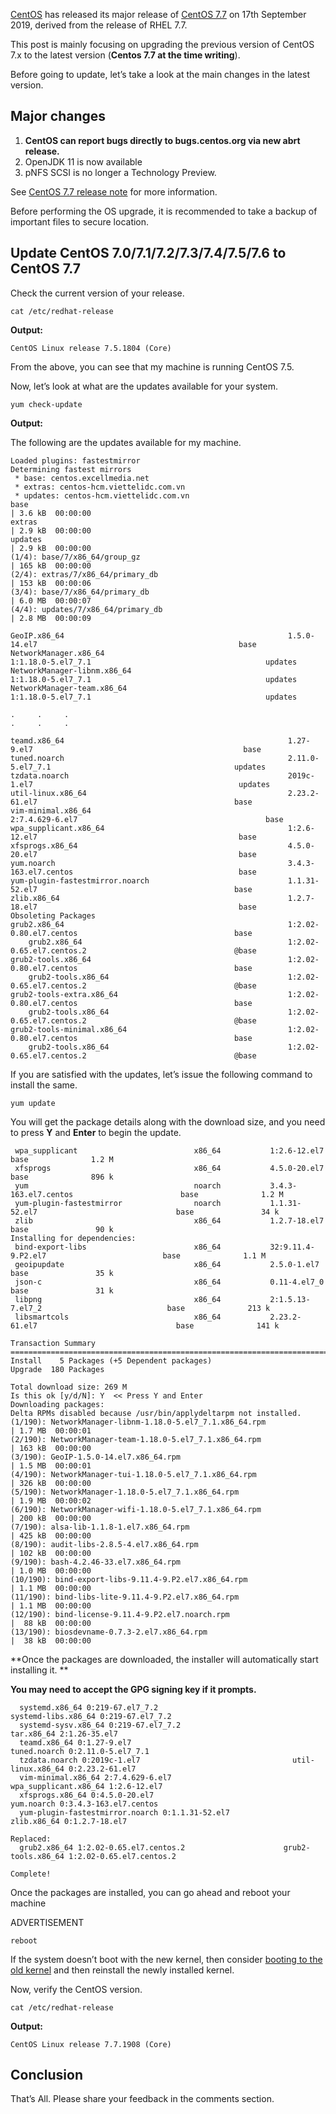[CentOS](http://centos.org/) has released its major release of [CentOS 7.7](https://lists.centos.org/pipermail/centos-announce/2019-September/023405.html) on 17th September 2019, derived from the release of RHEL 7.7.

This post is mainly focusing on upgrading the previous version of CentOS 7.x to the latest version (**Centos 7.7 at the time writing**).

Before going to update, let’s take a look at the main changes in the latest version.

Major changes
-------------

1. **CentOS can report bugs directly to bugs.centos.org via new abrt release.**
2. OpenJDK 11 is now available
3. pNFS SCSI is no longer a Technology Preview.

See [CentOS 7.7 release note](https://lists.centos.org/pipermail/centos-announce/2019-September/023405.html) for more information.

Before performing the OS upgrade, it is recommended to take a backup of important files to secure location.

Update CentOS 7.0/7.1/7.2/7.3/7.4/7.5/7.6 to CentOS 7.7
-------------------------------------------------------

Check the current version of your release.

    cat /etc/redhat-release

**Output:**

    CentOS Linux release 7.5.1804 (Core)

From the above, you can see that my machine is running CentOS 7.5.

Now, let’s look at what are the updates available for your system.

    yum check-update

**Output:**

The following are the updates available for my machine.

    Loaded plugins: fastestmirror
    Determining fastest mirrors
     * base: centos.excellmedia.net
     * extras: centos-hcm.viettelidc.com.vn
     * updates: centos-hcm.viettelidc.com.vn
    base                                                                                                   | 3.6 kB  00:00:00
    extras                                                                                                 | 2.9 kB  00:00:00
    updates                                                                                                | 2.9 kB  00:00:00
    (1/4): base/7/x86_64/group_gz                                                                          | 165 kB  00:00:00
    (2/4): extras/7/x86_64/primary_db                                                                      | 153 kB  00:00:06
    (3/4): base/7/x86_64/primary_db                                                                        | 6.0 MB  00:00:07
    (4/4): updates/7/x86_64/primary_db                                                                     | 2.8 MB  00:00:09

    GeoIP.x86_64                                                  1.5.0-14.el7                                             base
    NetworkManager.x86_64                                         1:1.18.0-5.el7_7.1                                       updates
    NetworkManager-libnm.x86_64                                   1:1.18.0-5.el7_7.1                                       updates
    NetworkManager-team.x86_64                                    1:1.18.0-5.el7_7.1                                       updates

    .     .     .
    .     .     .

    teamd.x86_64                                                  1.27-9.el7                                               base
    tuned.noarch                                                  2.11.0-5.el7_7.1                                         updates
    tzdata.noarch                                                 2019c-1.el7                                              updates
    util-linux.x86_64                                             2.23.2-61.el7                                            base
    vim-minimal.x86_64                                            2:7.4.629-6.el7                                          base
    wpa_supplicant.x86_64                                         1:2.6-12.el7                                             base
    xfsprogs.x86_64                                               4.5.0-20.el7                                             base
    yum.noarch                                                    3.4.3-163.el7.centos                                     base
    yum-plugin-fastestmirror.noarch                               1.1.31-52.el7                                            base
    zlib.x86_64                                                   1.2.7-18.el7                                             base
    Obsoleting Packages
    grub2.x86_64                                                  1:2.02-0.80.el7.centos                                   base
        grub2.x86_64                                              1:2.02-0.65.el7.centos.2                                 @base
    grub2-tools.x86_64                                            1:2.02-0.80.el7.centos                                   base
        grub2-tools.x86_64                                        1:2.02-0.65.el7.centos.2                                 @base
    grub2-tools-extra.x86_64                                      1:2.02-0.80.el7.centos                                   base
        grub2-tools.x86_64                                        1:2.02-0.65.el7.centos.2                                 @base
    grub2-tools-minimal.x86_64                                    1:2.02-0.80.el7.centos                                   base
        grub2-tools.x86_64                                        1:2.02-0.65.el7.centos.2                                 @base

If you are satisfied with the updates, let’s issue the following command to install the same.

    yum update

You will get the package details along with the download size, and you need to press **Y** and **Enter** to begin the update.

     wpa_supplicant                          x86_64           1:2.6-12.el7                                base              1.2 M
     xfsprogs                                x86_64           4.5.0-20.el7                                base              896 k
     yum                                     noarch           3.4.3-163.el7.centos                        base              1.2 M
     yum-plugin-fastestmirror                noarch           1.1.31-52.el7                               base               34 k
     zlib                                    x86_64           1.2.7-18.el7                                base               90 k
    Installing for dependencies:
     bind-export-libs                        x86_64           32:9.11.4-9.P2.el7                          base              1.1 M
     geoipupdate                             x86_64           2.5.0-1.el7                                 base               35 k
     json-c                                  x86_64           0.11-4.el7_0                                base               31 k
     libpng                                  x86_64           2:1.5.13-7.el7_2                            base              213 k
     libsmartcols                            x86_64           2.23.2-61.el7                               base              141 k

    Transaction Summary
    ==============================================================================================================================
    Install    5 Packages (+5 Dependent packages)
    Upgrade  180 Packages

    Total download size: 269 M
    Is this ok [y/d/N]: Y  << Press Y and Enter
    Downloading packages:
    Delta RPMs disabled because /usr/bin/applydeltarpm not installed.
    (1/190): NetworkManager-libnm-1.18.0-5.el7_7.1.x86_64.rpm                                              | 1.7 MB  00:00:01
    (2/190): NetworkManager-team-1.18.0-5.el7_7.1.x86_64.rpm                                               | 163 kB  00:00:00
    (3/190): GeoIP-1.5.0-14.el7.x86_64.rpm                                                                 | 1.5 MB  00:00:01
    (4/190): NetworkManager-tui-1.18.0-5.el7_7.1.x86_64.rpm                                                | 326 kB  00:00:00
    (5/190): NetworkManager-1.18.0-5.el7_7.1.x86_64.rpm                                                    | 1.9 MB  00:00:02
    (6/190): NetworkManager-wifi-1.18.0-5.el7_7.1.x86_64.rpm                                               | 200 kB  00:00:00
    (7/190): alsa-lib-1.1.8-1.el7.x86_64.rpm                                                               | 425 kB  00:00:00
    (8/190): audit-libs-2.8.5-4.el7.x86_64.rpm                                                             | 102 kB  00:00:00
    (9/190): bash-4.2.46-33.el7.x86_64.rpm                                                                 | 1.0 MB  00:00:00
    (10/190): bind-export-libs-9.11.4-9.P2.el7.x86_64.rpm                                                  | 1.1 MB  00:00:00
    (11/190): bind-libs-lite-9.11.4-9.P2.el7.x86_64.rpm                                                    | 1.1 MB  00:00:00
    (12/190): bind-license-9.11.4-9.P2.el7.noarch.rpm                                                      |  88 kB  00:00:00
    (13/190): biosdevname-0.7.3-2.el7.x86_64.rpm                                                           |  38 kB  00:00:00

**Once the packages are downloaded, the installer will automatically start installing it. **

**You may need to accept the GPG signing key if it prompts.**

      systemd.x86_64 0:219-67.el7_7.2                              systemd-libs.x86_64 0:219-67.el7_7.2
      systemd-sysv.x86_64 0:219-67.el7_7.2                         tar.x86_64 2:1.26-35.el7
      teamd.x86_64 0:1.27-9.el7                                    tuned.noarch 0:2.11.0-5.el7_7.1
      tzdata.noarch 0:2019c-1.el7                                  util-linux.x86_64 0:2.23.2-61.el7
      vim-minimal.x86_64 2:7.4.629-6.el7                           wpa_supplicant.x86_64 1:2.6-12.el7
      xfsprogs.x86_64 0:4.5.0-20.el7                               yum.noarch 0:3.4.3-163.el7.centos
      yum-plugin-fastestmirror.noarch 0:1.1.31-52.el7              zlib.x86_64 0:1.2.7-18.el7

    Replaced:
      grub2.x86_64 1:2.02-0.65.el7.centos.2                      grub2-tools.x86_64 1:2.02-0.65.el7.centos.2

    Complete!

Once the packages are installed, you can go ahead and reboot your machine

ADVERTISEMENT

    reboot

If the system doesn’t boot with the new kernel, then consider [booting to the old kernel](http://www.linuxbookcenter.com/boot-with-old-kernel-version-rhel7/) and then reinstall the newly installed kernel.

Now, verify the CentOS version.

    cat /etc/redhat-release

**Output:**

    CentOS Linux release 7.7.1908 (Core)

Conclusion
----------

That’s All. Please share your feedback in the comments section.